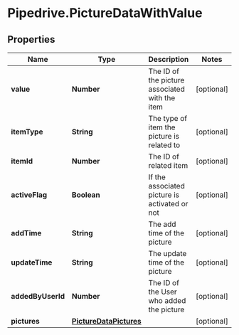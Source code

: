 # Pipedrive.PictureDataWithValue

## Properties

Name | Type | Description | Notes
------------ | ------------- | ------------- | -------------
**value** | **Number** | The ID of the picture associated with the item | [optional] 
**itemType** | **String** | The type of item the picture is related to | [optional] 
**itemId** | **Number** | The ID of related item | [optional] 
**activeFlag** | **Boolean** | If the associated picture is activated or not | [optional] 
**addTime** | **String** | The add time of the picture | [optional] 
**updateTime** | **String** | The update time of the picture | [optional] 
**addedByUserId** | **Number** | The ID of the User who added the picture | [optional] 
**pictures** | [**PictureDataPictures**](PictureDataPictures.md) |  | [optional] 


